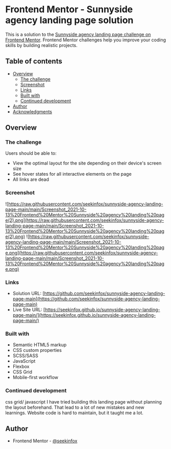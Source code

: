 # Frontend Mentor - Sunnyside agency landing page solution

This is a solution to the [Sunnyside agency landing page challenge on Frontend Mentor](https://www.frontendmentor.io/challenges/sunnyside-agency-landing-page-7yVs3B6ef). Frontend Mentor challenges help you improve your coding skills by building realistic projects.

## Table of contents

- [Overview](#overview)
  - [The challenge](#the-challenge)
  - [Screenshot](#screenshot)
  - [Links](#links)
  - [Built with](#built-with)
  - [Continued development](#continued-development)
- [Author](#author)
- [Acknowledgments](#acknowledgments)


## Overview

### The challenge

Users should be able to:

- View the optimal layout for the site depending on their device's screen size
- See hover states for all interactive elements on the page
- All links are dead 

### Screenshot

![https://raw.githubusercontent.com/seekinfox/sunnyside-agency-landing-page-main/main/Screenshot_2021-10-13%20Frontend%20Mentor%20Sunnyside%20agency%20landing%20page(2).png](https://raw.githubusercontent.com/seekinfox/sunnyside-agency-landing-page-main/main/Screenshot_2021-10-13%20Frontend%20Mentor%20Sunnyside%20agency%20landing%20page(2).png)
![https://raw.githubusercontent.com/seekinfox/sunnyside-agency-landing-page-main/main/Screenshot_2021-10-13%20Frontend%20Mentor%20Sunnyside%20agency%20landing%20page.png](https://raw.githubusercontent.com/seekinfox/sunnyside-agency-landing-page-main/main/Screenshot_2021-10-13%20Frontend%20Mentor%20Sunnyside%20agency%20landing%20page.png)

### Links

- Solution URL: [https://github.com/seekinfox/sunnyside-agency-landing-page-main](https://github.com/seekinfox/sunnyside-agency-landing-page-main)
- Live Site URL: [https://seekinfox.github.io/sunnyside-agency-landing-page-main/](https://seekinfox.github.io/sunnyside-agency-landing-page-main/)


### Built with

- Semantic HTML5 markup
- CSS custom properties
- SCSS/SASS
- JavaScript
- Flexbox
- CSS Grid
- Mobile-first workflow

### Continued development
css grid/ javascript
I have tried building this landing page without planning the layout beforehand. That lead to a lot of new mistakes and new learnings.
Website code is hard to maintain, but it taught me a lot. 

## Author

- Frontend Mentor - [@seekinfox](https://www.frontendmentor.io/profile/seekinfox)

